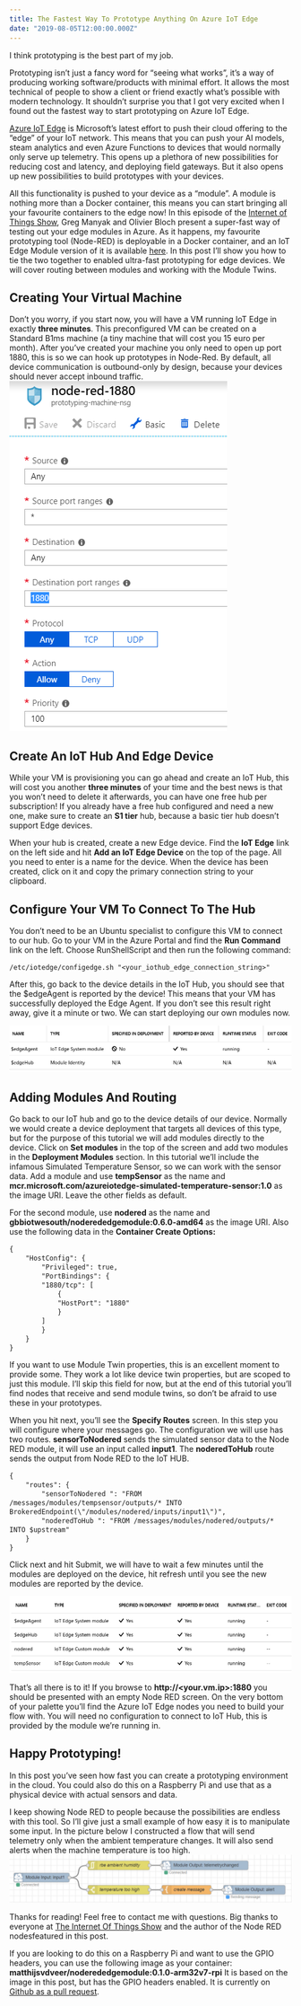 ```yaml
---
title: The Fastest Way To Prototype Anything On Azure IoT Edge
date: "2019-08-05T12:00:00.000Z"
---
```

I think prototyping is the best part of my job.

Prototyping isn’t just a fancy word for “seeing what works”, it’s a way of producing working software/products with minimal effort. It allows the most technical of people to show a client or friend exactly what’s possible with modern technology. It shouldn’t surprise you that I got very excited when I found out the fastest way to start prototyping on Azure IoT Edge.

[Azure IoT Edge][1] is Microsoft’s latest effort to push their cloud offering to the “edge” of your IoT network. This means that you can push your AI models, steam analytics and even Azure Functions to devices that would normally only serve up telemetry. This opens up a plethora of new possibilities for reducing cost and latency, and deploying field gateways. But it also opens up new possibilities to build prototypes with your devices.

All this functionality is pushed to your device as a “module”. A module is nothing more than a Docker container, this means you can start bringing all your favourite containers to the edge now! In this episode of the [Internet of Things Show][2], Greg Manyak and Olivier Bloch present a super-fast way of testing out your edge modules in Azure. As it happens, my favourite prototyping tool (Node-RED) is deployable in a Docker container, and an IoT Edge Module version of it is available [here][3]. In this post I’ll show you how to tie the two together to enabled ultra-fast prototyping for edge devices. We will cover routing between modules and working with the Module Twins.

## Creating Your Virtual Machine
Don’t you worry, if you start now, you will have a VM running IoT Edge in exactly **three minutes**. This preconfigured VM can be created on a Standard B1ms machine (a tiny machine that will cost you 15 euro per month). After you’ve created your machine you only need to open up port 1880, this is so we can hook up prototypes in Node-Red. By default, all device communication is outbound-only by design, because your devices should never accept inbound traffic.
![Adding an inbound port](./add_inbound_port.png)

## Create An IoT Hub And Edge Device
While your VM is provisioning you can go ahead and create an IoT Hub, this will cost you another **three minutes** of your time and the best news is that you won’t need to delete it afterwards, you can have one free hub per subscription! If you already have a free hub configured and need a new one, make sure to create an **S1 tier** hub, because a basic tier hub doesn’t support Edge devices.

When your hub is created, create a new Edge device. Find the **IoT Edge** link on the left side and hit **Add an IoT Edge Device** on the top of the page. All you need to enter is a name for the device. When the device has been created, click on it and copy the primary connection string to your clipboard.

## Configure Your VM To Connect To The Hub
You don’t need to be an Ubuntu specialist to configure this VM to connect to our hub. Go to your VM in the Azure Portal and find the **Run Command** link on the left. Choose RunShellScript and then run the following command:

    /etc/iotedge/configedge.sh "<your_iothub_edge_connection_string>" 

After this, go back to the device details in the IoT Hub, you should see that the $edgeAgent is reported by the device! This means that your VM has successfully deployed the Edge Agent. If you don’t see this result right away, give it a minute or two. We can start deploying our own modules now.

![The module is running!](./module_running.png)

## Adding Modules And Routing
Go back to our IoT hub and go to the device details of our device. Normally we would create a device deployment that targets all devices of this type, but for the purpose of this tutorial we will add modules directly to the device. Click on **Set modules** in the top of the screen and add two modules in the **Deployment Modules** section. In this tutorial we’ll include the infamous Simulated Temperature Sensor, so we can work with the sensor data. Add a module and use **tempSensor** as the name and **mcr.microsoft.com/azureiotedge-simulated-temperature-sensor:1.0** as the image URI. Leave the other fields as default.

For the second module, use **nodered** as the name and **gbbiotwesouth/noderededgemodule:0.6.0-amd64** as the image URI. Also use the following data in the **Container Create Options:**
    
    {
        "HostConfig": {
            "Privileged": true,
            "PortBindings": {
            "1880/tcp": [
                {
                "HostPort": "1880"
                }
            ]
            }
        }
    }

If you want to use Module Twin properties, this is an excellent moment to provide some. They work a lot like device twin properties, but are scoped to just this module. I’ll skip this field for now, but at the end of this tutorial you’ll find nodes that receive and send module twins, so don’t be afraid to use these in your prototypes.

When you hit next, you’ll see the **Specify Routes** screen. In this step you will configure where your messages go. The configuration we will use has two routes. **sensorToNodered** sends the simulated sensor data to the Node RED module, it will use an input called **input1**. The **noderedToHub** route sends the output from Node RED to the IoT HUB.

    {
        "routes": {
            "sensorToNodered ": "FROM /messages/modules/tempsensor/outputs/* INTO BrokeredEndpoint(\"/modules/nodered/inputs/input1\")",
            "noderedToHub ": "FROM /messages/modules/nodered/outputs/* INTO $upstream"
        }
    }

Click next and hit Submit, we will have to wait a few minutes until the modules are deployed on the device, hit refresh until you see the new modules are reported by the device.

![All modules up and running!](./all_modules_present.png)

That’s all there is to it! If you browse to **http://<your.vm.ip>:1880** you should be presented with an empty Node RED screen. On the very bottom of your palette you’ll find the Azure IoT Edge nodes you need to build your flow with. You will need no configuration to connect to IoT Hub, this is provided by the module we’re running in.

## Happy Prototyping!
In this post you’ve seen how fast you can create a prototyping environment in the cloud. You could also do this on a Raspberry Pi and use that as a physical device with actual sensors and data.

I keep showing Node RED to people because the possibilities are endless with this tool. So I’ll give just a small example of how easy it is to manipulate some input. In the picture below I constructed a flow that will send telemetry only when the ambient temperature changes. It will also send alerts when the machine temperature is too high.
![A sample flow](./simple_flow.png)

Thanks for reading! Feel free to contact me with questions. Big thanks to everyone at [The Internet Of Things Show][2] and the author of the Node RED nodesfeatured in this post.

If you are looking to do this on a Raspberry Pi and want to use the GPIO headers, you can use the following image as your container: **matthijsvdveer/noderededgemodule:0.1.0-arm32v7-rpi** It is based on the image in this post, but has the GPIO headers enabled. It is currently on [Github as a pull request][4].

[1]: https://azure.microsoft.com/en-us/services/iot-edge/
[2]: https://channel9.msdn.com/Shows/Internet-of-Things-Show/Azure-IoT-Edge-VM-on-Azure-Marketplace
[3]: https://flows.nodered.org/node/node-red-contrib-azure-iot-edge
[4]: https://github.com/gbbiotwesouth/noderededgemodule/pull/1